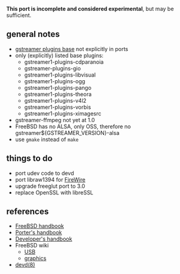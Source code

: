 **This port is incomplete and considered experimental**, but may be sufficient.

general notes
-------------
* [gstreamer plugins base]( http://gstreamer.freedesktop.org/data/doc/gstreamer/head/gst-plugins-base-plugins/html/) not explicitly in ports
* only (explicitly) listed base plugins:
  * gstreamer1-plugins-cdparanoia
  * gstreamer-plugins-gio
  * gstreamer1-plugins-libvisual
  * gstreamer1-plugins-ogg
  * gstreamer1-plugins-pango
  * gstreamer1-plugins-theora
  * gstreamer1-plugins-v4l2
  * gstreamer1-plugins-vorbis
  * gstreamer1-plugins-ximagesrc
* gstreamer-ffmpeg not yet at 1.0
* FreeBSD has no ALSA, only OSS, therefore no gstreamer${GSTREAMER_VERSION}-alsa
* use `gmake` instead of `make`


things to do
------------
* port udev code to devd
* port libraw1394 for [FireWire](https://wiki.freebsd.org/FireWire)
* upgrade freeglut port to 3.0
* replace OpenSSL with libreSSL


references
----------
* [FreeBSD handbook](https://www.freebsd.org/doc/en_US.ISO8859-1/books/handbook/)
* [Porter's handbook](https://www.freebsd.org/doc/en_US.ISO8859-1/books/porters-handbook)
* [Developer's handbook](https://www.freebsd.org/doc/en_US.ISO8859-1/books/developers-handbook)
* FreeBSD wiki
  * [USB](https://wiki.freebsd.org/USB)
  * [graphics](https://wiki.freebsd.org/Graphics)
* [devd(8)](https://www.freebsd.org/cgi/man.cgi?query=devd&manpath=FreeBSD+10.1-RELEASE&format=html)
